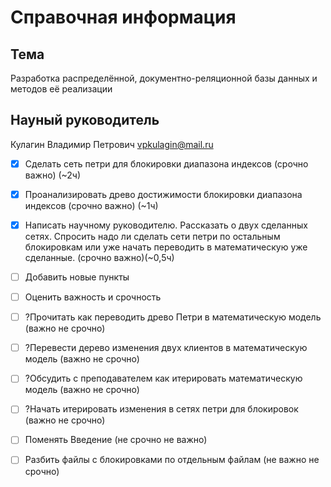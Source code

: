 Справочная информация
========================

## Тема  
Разработка распределённой,  документно-реляционной базы данных и  методов её реализации

## Науный руководитель  
Кулагин Владимир Петрович <vpkulagin@mail.ru>

- [x] Сделать сеть петри для блокировки диапазона индексов (срочно важно) (~2ч)
- [x] Проанализировать древо достижимости блокировки диапазона индексов (срочно важно) (~1ч)
- [x] Написать научному руководителю. Рассказать о двух сделанных сетях. Спросить надо ли сделать сети петри по остальным блокировкам или уже начать переводить в математическую уже сделанные. (срочно важно)(~0,5ч)

- [ ] Добавить новые пункты
- [ ] Оценить важность и срочность
- [ ] ?Прочитать как переводить древо Петри в математическую модель (важно не срочно)
- [ ] ?Перевести дерево изменения двух клиентов в математическую модель (важно не срочно)
- [ ] ?Обсудить с преподавателем как итерировать математическую модель (важно не срочно)
- [ ] ?Начать итерировать изменения в сетях петри для блокировок (важно не срочно)

- [ ] Поменять Введение (не срочно не важно)
- [ ] Разбить файлы с блокировками по отдельным файлам (не важно не срочно)